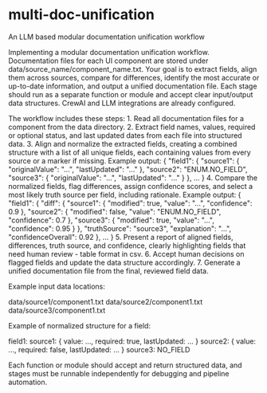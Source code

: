 # multi-doc-unification
An LLM based modular documentation unification workflow


Implementing a modular documentation unification workflow. Documentation files for each UI component are stored under data/source_name/component_name.txt. Your goal is to extract fields, align them across sources, compare for differences, identify the most accurate or up-to-date information, and output a unified documentation file. Each stage should run as a separate function or module and accept clear input/output data structures. CrewAI and LLM integrations are already configured.

The workflow includes these steps:
	1.	Read all documentation files for a component from the data directory.
	2.	Extract field names, values, required or optional status, and last updated dates from each file into structured data.
  3.	Align and normalize the extracted fields, creating a combined structure with a list of all unique fields, each containing values from every source or a marker if missing.
      Example output: {
        "field1": {
    "source1": { "originalValue": "...", "lastUpdated": "..." },
    "source2": "ENUM.NO_FIELD",
    "source3": { "originalValue": "...", "lastUpdated": "..." }
  },
  ...
}
	4.	Compare the normalized fields, flag differences, assign confidence scores, and select a most likely truth source per field, including rationale.
      Example output: {
        "field1": {
    "diff": {
      "source1": { "modified": true, "value": "...", "confidence": 0.9 },
      "source2": { "modified": false, "value": "ENUM.NO_FIELD", "confidence": 0.7 },
      "source3": { "modified": true, "value": "...", "confidence": 0.95 }
    },
    "truthSource": "source3",
    "explanation": "...",
    "confidenceOverall": 0.92
  },
  ...
}
	5.	Present a report of aligned fields, differences, truth source, and confidence, clearly highlighting fields that need human review - table format in csv.
	6.	Accept human decisions on flagged fields and update the data structure accordingly.
	7.	Generate a unified documentation file from the final, reviewed field data.

Example input data locations:

data/source1/component1.txt
data/source2/component1.txt
data/source3/component1.txt

Example of normalized structure for a field:

field1:
source1: { value: …, required: true, lastUpdated: … }
source2: { value: …, required: false, lastUpdated: … }
source3: NO_FIELD

Each function or module should accept and return structured data, and stages must be runnable independently for debugging and pipeline automation.

